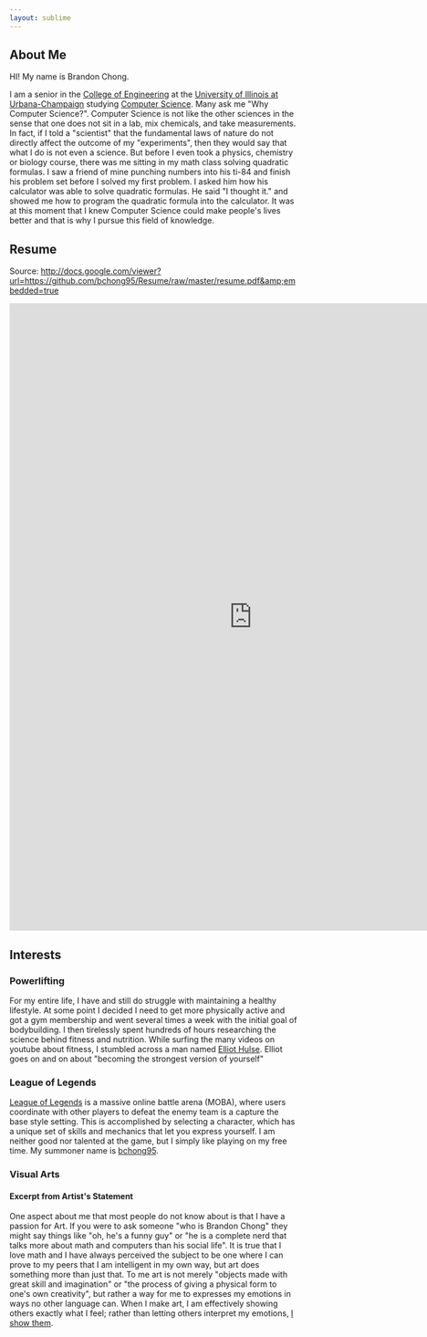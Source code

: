 ```yaml
---
layout: sublime
---
```


## About Me

HI! My name is Brandon Chong.

I am a senior in the [College of Engineering](http://engineering.illinois.edu/) at the [University of Illinois at Urbana-Champaign](http://illinois.edu/) studying [Computer Science](http://cs.illinois.edu/). Many ask me "Why Computer Science?". Computer Science is not like the other sciences in the sense that one does not sit in a lab, mix chemicals, and take measurements. In fact, if I told a "scientist" that the fundamental laws of nature do not directly affect the outcome of my "experiments", then they would say that what I do is not even a science. But before I even took a physics, chemistry or biology course, there was me sitting in my math class solving quadratic formulas. I saw a friend of mine punching numbers into his ti-84 and finish his problem set before I solved my first problem. I asked him how his calculator was able to solve quadratic formulas. He said "I thought it." and showed me how to program the quadratic formula into the calculator. It was at this moment that I knew Computer Science could make people's lives better and that is why I pursue this field of knowledge.


<!-- ## Programming Languages

- Java
- C
- C++
- C#
- Python
- Web Development
  - HTML/XML
  - CSS
  - Javascript
  - jQuery
  - PHP
  - SQL

## Skills

- LaTeX
- Visual Studio 2013 and ASP.NET Framework 4.0
- Microsoft SQL Studio Management and PHPMyAdmin
- Terminal and Command Prompt
- Git and Subversion

## Projects

### Science Bowl

Science Bowl is a trivia game based around science questions with its own set of [rules](http://scibowlstats.com/rules/). In my senior year of High School I was an active member of my school's Science Bowl team. Twice a week the team met for practices and simulated a round by running through a set of questions. The dilemma we ran into was that the more experienced members had already encountered the precompiled question sets multiple times. So in order for the practice rounds to feel more random and new, one would have to pick 25 questions by hand. Very soon the task of compiling the rounds became an arduous task, since questions were spread across several documents in varying formats; some were pdfs, others were word documents and some were simple text files. I decided that this was not an efficient use of anyone's time so in response I made a project, which came to be known as [ScibowlStats.com](http://scibowlstats.com/). This website would allow users to easily submit questions to be sent to a central database where those users could later view a random set of an desired number of questions. This database allowed for less time to be spent compiling questions, which meant more time for rounds and rounds with more random question sets, which better utilized each member's time during the practices. If you would like to learn more about what my project does please visit [brandonchong.net/ScienceBowl](http://brandonchong.net/ScienceBowl/). And if you would like to see a quick demo of the program fetching questions from the database please visit [brandonchong.net/ScienceBowl/QuestionViewer.php](http://brandonchong.net/ScienceBowl/QuestionViewer.php).

### Cubed

Cubed is a turn based strategy game that I helped develop for my [Video Game Design](#Harvard-Westlake_Video_Game_Design) class in my senior year of high-school. For this game I developed the artificial intelligence. If you are interested I write about my experience developing the game [here](#Harvard-Westlake_Video_Game_Design) and if you would like to play the game please go to [BrandonChong.net/Cubed](Cubed).

### Sealed Bids Calculator

In a sealed-bid auction, bidders can only submit one bid and therefore cannot adjust their bids based on competing bids. This mechanism is helpful for situations that call for dividing items evenly, among a group of people, that cannot be split into smaller pieces without completely losing their value ex. a chair. The process calls for every participant to mark down how much he values each item and gives everyone their fair share by using money as a buffer. When I saw the math behind how this process I immediately noticed that is was very repetitive and almost excel chart like, so to my surprise I found no free calculators online, which why I decided to [make one](SealedBidsCalculator)

### Chong University

Chong University is a completely fictional university that I made up for fun. The reason I made it was to alleviate the stress that comes with applying to colleges. Whenever someone says "What if I don't get into a single college?", I'll tell them to apply to Chong University. Basically, it is a form where one can enter basic information and an email will be sent to them with an acceptance letter. I thought it was a really funny idea and took a minimal amount of code to implement, which is why I am so fond of it. For now I keep the website for Chong University at [brandonchong.net/ChongUniversity](http://brandonchong.net/ChongUniversity/). I encourage you to [apply](http://brandonchong.net/ChongUniversity/Apply.php) and [like Chong University on Facebook](https://www.facebook.com/pages/Chong-University/162046407286167)! And if you are interested in making your own fictional university I have all the code I used on [GitHub](https://github.com/bchong95/Chong-University) :)

## Experience

### NMSI Group

#### Programmer and I.T. Specialist - Summer '14

In the summer of my freshmen year I got an internship at [NMSI Group](http://nmsigroup.com). NMSI Group is a wholesale mortgage firm located at the heart of Koreatown. My responsibilities at NMSI varied from maintaining printers and setting up computers to web development to updating database schemas. The process and work flow was simple yet critical at every step. It starts with a broker coming to us inquiring about a loan for his client. The broker sends everything to in well formatted text file known as a [Fannie Mae 3.2 file](https://www.fanniemae.com/singlefamily/technology-integration). From there it was my job to write code to parse all the information and send all the data to our MSSQL servers. Once all the information is in our servers it's all about working with the data in meaningful ways. There is a lot of micro steps between receiving a loan and approving it for funding and it was my job to make sure that everything goes as smoothly and as efficiently as possible. I had many responsibilities and tasks at NMSI and I have documented them all here at <http://brandonchong.net/NMSI>

### University of Illinois

#### CS 173, CS 125, and CS 241 Course Assistant - Fall '14 - Present

In the sophomore year of my undergraduate education, I was offered a teaching position at my university. [CS 173 - Discrete Structures](https://courses.engr.illinois.edu/cs173/) is a discrete math course, which teaches computer science majors the fundamentals of mathematics that they need in order to rigorously work with the concepts in their theoretical courses. This course has about 540 students and has a wide variety of students that come from many different majors, educational backgrounds, and interests. My responsibilities for this course consisted of 2 office hours, 2 discussion sections, and a weekly group meeting; summing up to 5 hours of responsibilities a week.

Another teaching position I was offered was [CS 125 - Intro to Computer Science](https://wiki.cites.illinois.edu/wiki/display/cs125/Home),which is the first computer science course many take at the university. This course consists of about 570 freshmen and comes represents the vast diversity in the computer science curriculum. My responsibilities for this course was 3 hours of office hours of week and on top of that I maintained course resources like wikis and forums and also help made sure the logistics work out (labs being graded correctly etc.)

In the spring of my sophomore year I signed up to be a CS 241 Course Assistant. [CS 241 - System Programming](https://courses.engr.illinois.edu/cs241/) is the final course in the intro computer science track and the stepping stone that all computer science majors take before going into their specialized 400 level courses. This course has only about 200 students, since it is only offered to majors who have decided to stick with the program after having taken CS 125, 173, 225, and 233\. My responsibilities for this course involved autograding, machine problem design, and side projects, which averaged about 12 hours a week.

Teaching was probably the first time in my life that I knew exactly why I was staying up late at night and waking up early in the morning. I learned just as much in my time on [course staffs](./Teaching/) as I did as a student in lecture halls and hope to one day be on course staffs for many different courses to constantly meet new types of students and challenge myself to be the best educator I can be.

### Video Game Design

#### Lead Artificial Intelligence Designer and Programmer

In my senior year of High School, I took a video game design course. The course was structured as a semester long class project. The first couple of weeks were dedicated to learning just what was video game design and what roles people play in it. Eventually we agreed on a project, which came to be known as [Cubed](#Cubed) and split up into our preferred roles. Some chose to be artist, others writers, and I chose to be a programmer. This project was the first were I had the opportunity to work with people who thought completely differently for me. Little did I know that artists weren't satisfied with a grid full of primary colors (every piece of the game had to have character), writers weren't satisfied with a 2 paragraph plot (the pieces needed a reason to be there) and they in turn learned that programmers weren't satisfied with just functional code (there had to be efficiency combined with elegance). Eventually, the basic game logic was coded and the programmers had the liberty of picking a side project. I chose to make an artificial intelligence for the game. Starting with nothing but my basic knowledge of object orientated programming I researched A.I. algorithms and eventually made a rudimentary A.I. that could consistently beat half the class.

### Minecraft Club

#### Founder and President

In my senior year of High School I started the [Harvard-Westlake Minecraft Club](http://hwminecraft.com). It was in my junior year that I attended the school's yearly club panel, which is where all the clubs showcased what they had accomplished and try to recruit new members. After looking at the [list](http://www.hw.com/Portals/34/forms/US%20Club%20List%202012-2013.pdf) of all the clubs, I noticed that too many of the clubs were geared towards academics, some kind of community service, or in general something meant to look good on a college application. I wanted to break this stigma and founded the school's first club dedicated to playing a video game, something that would probably not show up on anyone's resume or application, and meant purely to have a good time. As I was deciding which video game to pick for the club, I deemed that it would have to be multiplayer, cooperative, interactive and most of all non competitive and relaxing. From this I picked [Minecraft](https://minecraft.net/) and started up a server. My duties were to maintain the server from a technical standpoint and also to administer it from a social standpoint. I did not want people to grief, steal or murder on the server. But most importantly, I played the game like anyone else and interacted with the other members.

## Education

### University of Illinois

- August 2013-Present
- Expected Gradation: May 2017
- Cumulative GPA: 3.36/4
- Bachelors of Science in Computer Science : May 2017
- James Scholar Honors Program : August 2013 - Present
- Courses

  - [CS 125 - Intro to Computer Science](https://wiki.cites.illinois.edu/wiki/display/cs125/Home)
  - [CS 173 - Discrete Structures](https://courses.engr.illinois.edu/cs173/)
  - [CS 196 - Freshmen Honors (for CS 125)](https://wiki.cites.illinois.edu/wiki/display/cs125/Honors)
  - [CS 225 - Data Structures](https://wiki.cites.illinois.edu/wiki/display/cs225/Home)
  - [CS 233 - Computer Architecture](https://wiki.cites.illinois.edu/wiki/display/cs233fa14/Home)
  - [CS 241 - Systems Programming](http://courses.engr.illinois.edu/cs241)
  - [CS 296 - Honors Course (for CS 233)](https://wiki.cites.illinois.edu/wiki/display/cs233fa14/Home)
  - [CS 357 - Numerical Methods I (Ongoing)](https://courseflow.cs.illinois.edu/course/cs357-f14/)
  - [CS 397 - Individual Study (Course Assistant for CS 125)](https://wiki.cites.illinois.edu/wiki/display/cs125/Home)
  - [CS 411 - Database Systems (Ongoing)](http://www.cs.uiuc.edu/class/fa07/cs411/)
  - [CS 461 - Computer Security I (Ongoing)](https://courses.engr.illinois.edu/cs461/fa2009/)
  - CS 498 - Art and Science of Web Programming (Ongoing)
  - [Math 241 Honors - Calculus III](http://www.math.uiuc.edu/~oikhberg/F13/241/ea.html)
  - [Math 415 - Applied Linear Algebra](http://www.math.uiuc.edu/~oikhberg/F12/415/ea.html)
  - [Math 463/ Stat 400 - Statistics and Probability I](http://publish.illinois.edu/sculpepper/stat-400-math-463/)
  - [Math 461/ Stat 420 - Methods of Applied Statistics (Ongoing)](http://publish.illinois.edu/sculpepper/stat-400-math-461/) -->

<!-- ### High School: [Harvard-Westlake](http://hw.com/) August 2009 - May 2013 * Cumulative GPA - 3.7/5 * Testing Scores * SAT - 2150 * Math - 780 * Writing - 700 * Critical Reading - 670 * Advanced Placements * [National AP Scholar, AP Scholar with Distinction and AP Scholar with Honor](https://apscore.collegeboard.org/scores/ap-awards/ap-scholar-awards/) * Computer Science A - 4 * Calculus BC - 5 (with AB subscore - 5) * Physics C: Mechanics - 5 * Physics C: Electricity and Magnetism - 5 * Statistics - 5 * Microeconomics - 5 * Macroeconomics - 5 * Biology - 4 * English Language and Composition - 4 * SAT II Subject Tests * Mathematics Level 2 - 790 * Physics - 720 * U.S. History - 670 -->

## Resume

Source: http://docs.google.com/viewer?url=https://github.com/bchong95/Resume/raw/master/resume.pdf&amp;embedded=true
<div>
  <iframe src="http://docs.google.com/viewer?url=https://github.com/bchong95/Resume/raw/master/resume.pdf&amp;embedded=true" frameborder="0" allowfullscreen="" style="border: none;width: 850px;height: 1100px;">
</iframe>
</div>

## Interests

### Powerlifting

For my entire life, I have and still do struggle with maintaining a healthy lifestyle. At some point I decided I need to get more physically active and got a gym membership and went several times a week with the initial goal of bodybuilding. I then tirelessly spent hundreds of hours researching the science behind fitness and nutrition. While surfing the many videos on youtube about fitness, I stumbled across a man named [Elliot Hulse](https://www.youtube.com/user/strengthcamp). Elliot goes on and on about "becoming the strongest version of yourself"

### League of Legends

[League of Legends](http://na.leagueoflegends.com/) is a massive online battle arena (MOBA), where users coordinate with other players to defeat the enemy team is a capture the base style setting. This is accomplished by selecting a character, which has a unique set of skills and mechanics that let you express yourself. I am neither good nor talented at the game, but I simply like playing on my free time. My summoner name is [bchong95](http://www.lolking.net/summoner/na/28365900).

### Visual Arts

#### Excerpt from Artist's Statement

One aspect about me that most people do not know about is that I have a passion for Art. If you were to ask someone "who is Brandon Chong" they might say things like "oh, he's a funny guy" or "he is a complete nerd that talks more about math and computers than his social life". It is true that I love math and I have always perceived the subject to be one where I can prove to my peers that I am intelligent in my own way, but art does something more than just that. To me art is not merely "objects made with great skill and imagination" or "the process of giving a physical form to one's own creativity", but rather a way for me to expresses my emotions in ways no other language can. When I make art, I am effectively showing others exactly what I feel; rather than letting others interpret my emotions, [I show them](ArtPortfolio).
